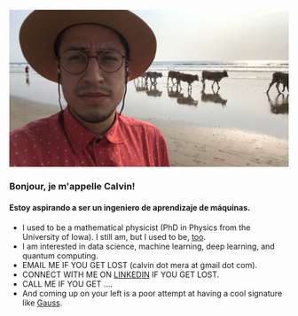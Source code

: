 ![](hello_cowbeen.jpg?raw=True)

### Bonjour, je m'appelle Calvin!
#### Estoy aspirando a ser un ingeniero de aprendizaje de máquinas.

- I used to be a mathematical physicist (PhD in Physics from the University of Iowa). I still am, but I used to be, [too](https://scholar.google.com/citations?user=UaVHISQAAAAJ&hl=en).
- I am interested in data science, machine learning, deep learning, and quantum computing.
- EMAIL ME IF YOU GET LOST (calvin dot mera at gmail dot com).
- CONNECT WITH ME ON [LINKEDIN](https://www.linkedin.com/in/calvin-mera/) IF YOU GET LOST.
- CALL ME IF YOU GET ....
- And coming up on your left is a poor attempt at having a cool signature like [Gauss](https://en.wikipedia.org/wiki/Carl_Friedrich_Gauss#/media/File:Carl_Friedrich_Gau%C3%9F_signature.svg).
